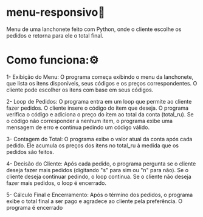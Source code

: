 # menu-responsivo🥪
Menu de uma lanchonete feito com Python, onde o cliente escolhe os pedidos e retorna para ele o total final.

# Como funciona:⚙️

1-  Exibição do Menu: O programa começa exibindo o menu da lanchonete, que lista os itens disponíveis, seus códigos e os preços correspondentes. O cliente pode escolher os itens com base em seus códigos.

2- Loop de Pedidos: O programa entra em um loop que permite ao cliente fazer pedidos. O cliente insere o código do item que deseja. O programa verifica o código e adiciona o preço do item ao total da conta (total_ru). Se o código não corresponder a nenhum item, o programa exibe uma mensagem de erro e continua pedindo um código válido.

3- Contagem do Total: O programa exibe o valor atual da conta após cada pedido. Ele acumula os preços dos itens no total_ru à medida que os pedidos são feitos.

4- Decisão do Cliente: Após cada pedido, o programa pergunta se o cliente deseja fazer mais pedidos (digitando "s" para sim ou "n" para não). Se o cliente deseja continuar pedindo, o loop continua. Se o cliente não deseja fazer mais pedidos, o loop é encerrado.

5-  Cálculo Final e Encerramento: Após o término dos pedidos, o programa exibe o total final a ser pago e agradece ao cliente pela preferência. O programa é encerrado
